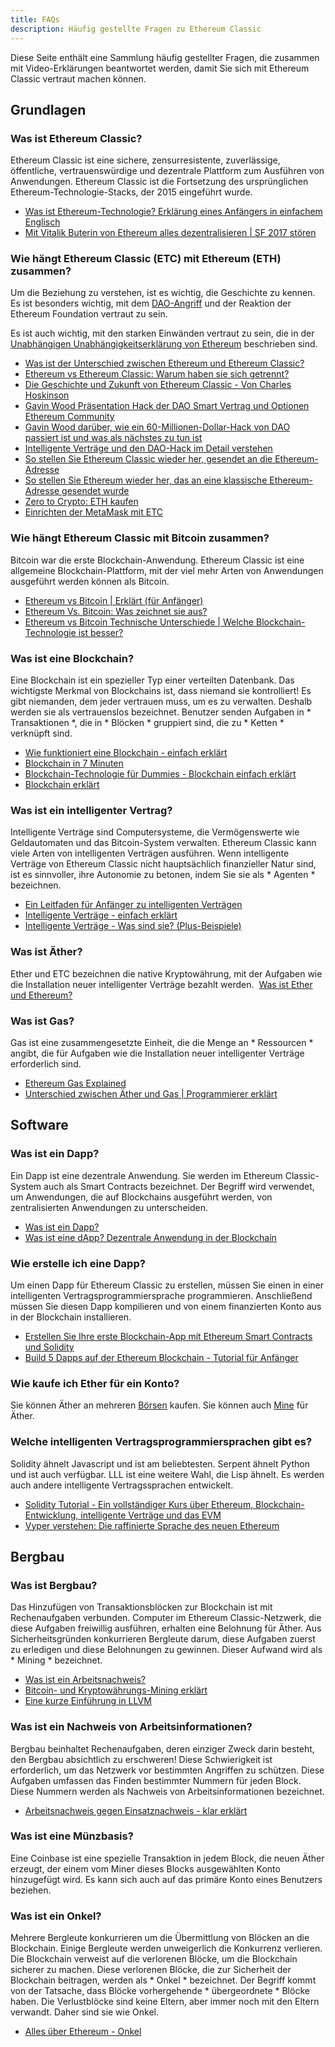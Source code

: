 ```yaml
---
title: FAQs
description: Häufig gestellte Fragen zu Ethereum Classic
---
```


Diese Seite enthält eine Sammlung häufig gestellter Fragen, die zusammen mit Video-Erklärungen beantwortet werden, damit Sie sich mit Ethereum Classic vertraut machen können.

## Grundlagen

### Was ist Ethereum Classic?

Ethereum Classic ist eine sichere, zensurresistente, zuverlässige, öffentliche, vertrauenswürdige und dezentrale Plattform zum Ausführen von Anwendungen. Ethereum Classic ist die Fortsetzung des ursprünglichen Ethereum-Technologie-Stacks, der 2015 eingeführt wurde.

- [Was ist Ethereum-Technologie? Erklärung eines Anfängers in einfachem Englisch](https://youtu.be/jxLkbJozKbY)
- [Mit Vitalik Buterin von Ethereum alles dezentralisieren | SF 2017 stören](https://youtu.be/WSN5BaCzsbo)

### Wie hängt Ethereum Classic (ETC) mit Ethereum (ETH) zusammen?

Um die Beziehung zu verstehen, ist es wichtig, die Geschichte zu kennen. Es ist besonders wichtig, mit dem [DAO-Angriff](http://www.coindesk.com/understanding-dao-hack-journalists) und der Reaktion der Ethereum Foundation vertraut zu sein.

Es ist auch wichtig, mit den starken Einwänden vertraut zu sein, die in der [Unabhängigen Unabhängigkeitserklärung von Ethereum](/blog/2016-08-13-Unabhängigkeitserklärung) beschrieben sind.

- [Was ist der Unterschied zwischen Ethereum und Ethereum Classic?](Https://youtu.be/EaC6YwO_H0U)
- [Ethereum vs Ethereum Classic: Warum haben sie sich getrennt?](Https://youtu.be/IOuEgLKqqjE)
- [Die Geschichte und Zukunft von Ethereum Classic - Von Charles Hoskinson](https://youtu.be/SQZB3pAhjP4)
- [Gavin Wood Präsentation Hack der DAO Smart Vertrag und Optionen Ethereum Community](https://youtu.be/KaOGtH7J0WE)
- [Gavin Wood darüber, wie ein 60-Millionen-Dollar-Hack von DAO passiert ist und was als nächstes zu tun ist](https://youtu.be/JzCGRtGyxvY)
- [Intelligente Verträge und den DAO-Hack im Detail verstehen](https://youtu.be/AfyB1VlnLNU)
- [So stellen Sie Ethereum Classic wieder her, gesendet an die Ethereum-Adresse](https://medium.com/@nesterenkoi565/how-to-recover-ethereum-classic-sent-to-ethereum-address-691aca046f3e)
- [So stellen Sie Ethereum wieder her, das an eine klassische Ethereum-Adresse gesendet wurde](https://medium.com/@nesterenkoi565/how-to-recover-ethereum-sent-to-an-ethereum-classic-address-832d56a7d6d9)
- [Zero to Crypto: ETH kaufen](https://www.mewtopia.com/zerotocrypto-buy-eth/)
- [Einrichten der MetaMask mit ETC](https://youtu.be/BhVWWcwKKME)

### Wie hängt Ethereum Classic mit Bitcoin zusammen?

Bitcoin war die erste Blockchain-Anwendung. Ethereum Classic ist eine allgemeine Blockchain-Plattform, mit der viel mehr Arten von Anwendungen ausgeführt werden können als Bitcoin.

- [Ethereum vs Bitcoin | Erklärt (für Anfänger)](https://youtu.be/d94l-_3B6dM)
- [Ethereum Vs. Bitcoin: Was zeichnet sie aus?](Https://youtu.be/0UBk1e5qnr4)
- [Ethereum vs Bitcoin Technische Unterschiede | Welche Blockchain-Technologie ist besser?](Https://youtu.be/fdWoNBt6CcY)

### Was ist eine Blockchain?

Eine Blockchain ist ein spezieller Typ einer verteilten Datenbank. Das wichtigste Merkmal von Blockchains ist, dass niemand sie kontrolliert! Es gibt niemanden, dem jeder vertrauen muss, um es zu verwalten. Deshalb werden sie als vertrauenslos bezeichnet. Benutzer senden Aufgaben in * Transaktionen *, die in * Blöcken * gruppiert sind, die zu * Ketten * verknüpft sind.

- [Wie funktioniert eine Blockchain - einfach erklärt](https://youtu.be/SSo_EIwHSd4)
- [Blockchain in 7 Minuten](https://youtu.be/yubzJw0uiE4)
- [Blockchain-Technologie für Dummies - Blockchain einfach erklärt](https://youtu.be/2yJqjTiwpxM)
- [Blockchain erklärt](https://youtu.be/QphJEO9ZX6s)

### Was ist ein intelligenter Vertrag?

Intelligente Verträge sind Computersysteme, die Vermögenswerte wie Geldautomaten und das Bitcoin-System verwalten. Ethereum Classic kann viele Arten von intelligenten Verträgen ausführen. Wenn intelligente Verträge von Ethereum Classic nicht hauptsächlich finanzieller Natur sind, ist es sinnvoller, ihre Autonomie zu betonen, indem Sie sie als * Agenten * bezeichnen.

- [Ein Leitfaden für Anfänger zu intelligenten Verträgen](https://youtu.be/RZXJMdAk5zk)
- [Intelligente Verträge - einfach erklärt](https://youtu.be/ZE2HxTmxfrI)
- [Intelligente Verträge - Was sind sie? (Plus-Beispiele)](https://youtu.be/DhNyD8Cj0dg)

### Was ist Äther?

Ether und ETC bezeichnen die native Kryptowährung, mit der Aufgaben wie die Installation neuer intelligenter Verträge bezahlt werden.
 [Was ist Ether und Ethereum?](Https://youtu.be/fjnovGRQrRE)

### Was ist Gas?

Gas ist eine zusammengesetzte Einheit, die die Menge an * Ressourcen * angibt, die für Aufgaben wie die Installation neuer intelligenter Verträge erforderlich sind.

- [Ethereum Gas Explained](https://youtu.be/hQ78FVSv-vs)
- [Unterschied zwischen Äther und Gas | Programmierer erklärt](https://youtu.be/cZ0rYWJzeow)

## Software

### Was ist ein Dapp?

Ein Dapp ist eine dezentrale Anwendung. Sie werden im Ethereum Classic-System auch als Smart Contracts bezeichnet. Der Begriff wird verwendet, um Anwendungen, die auf Blockchains ausgeführt werden, von zentralisierten Anwendungen zu unterscheiden.

- [Was ist ein Dapp?](Https://youtu.be/CDQX8inMCt0)
- [Was ist eine dApp? Dezentrale Anwendung in der Blockchain](https://youtu.be/F50OrwV6Uk8)

### Wie erstelle ich eine Dapp?

Um einen Dapp für Ethereum Classic zu erstellen, müssen Sie einen in einer intelligenten Vertragsprogrammiersprache programmieren. Anschließend müssen Sie diesen Dapp kompilieren und von einem finanzierten Konto aus in der Blockchain installieren.

- [Erstellen Sie Ihre erste Blockchain-App mit Ethereum Smart Contracts und Solidity](https://youtu.be/coQ5dg8wM2o)
- [Build 5 Dapps auf der Ethereum Blockchain - Tutorial für Anfänger](https://youtu.be/8wMKq7HvbKw)

### Wie kaufe ich Ether für ein Konto?

Sie können Äther an mehreren [Börsen](/ökosystem/Börsen) kaufen. Sie können auch [Mine](/Entwicklung/Mining-Ressourcen) für Äther.

### Welche intelligenten Vertragsprogrammiersprachen gibt es?

Solidity ähnelt Javascript und ist am beliebtesten. Serpent ähnelt Python und ist auch verfügbar. LLL ist eine weitere Wahl, die Lisp ähnelt. Es werden auch andere intelligente Vertragssprachen entwickelt.

- [Solidity Tutorial - Ein vollständiger Kurs über Ethereum, Blockchain-Entwicklung, intelligente Verträge und das EVM](https://youtu.be/ipwxYa-F1uY)
- [Vyper verstehen: Die raffinierte Sprache des neuen Ethereum](https://youtu.be/rqfM6cxXHB8)

## Bergbau

### Was ist Bergbau?

Das Hinzufügen von Transaktionsblöcken zur Blockchain ist mit Rechenaufgaben verbunden. Computer im Ethereum Classic-Netzwerk, die diese Aufgaben freiwillig ausführen, erhalten eine Belohnung für Äther. Aus Sicherheitsgründen konkurrieren Bergleute darum, diese Aufgaben zuerst zu erledigen und diese Belohnungen zu gewinnen. Dieser Aufwand wird als * Mining * bezeichnet.

- [Was ist ein Arbeitsnachweis?](Https://youtu.be/3EUAcxhuoU4)
- [Bitcoin- und Kryptowährungs-Mining erklärt](https://youtu.be/kZXXDp0_R-w)
- [Eine kurze Einführung in LLVM](https://youtu.be/a5-WaD8VV38)

### Was ist ein Nachweis von Arbeitsinformationen?

Bergbau beinhaltet Rechenaufgaben, deren einziger Zweck darin besteht, den Bergbau absichtlich zu erschweren! Diese Schwierigkeit ist erforderlich, um das Netzwerk vor bestimmten Angriffen zu schützen. Diese Aufgaben umfassen das Finden bestimmter Nummern für jeden Block. Diese Nummern werden als Nachweis von Arbeitsinformationen bezeichnet.

- [Arbeitsnachweis gegen Einsatznachweis - klar erklärt](https://youtu.be/y_hEezRilCY)

### Was ist eine Münzbasis?

Eine Coinbase ist eine spezielle Transaktion in jedem Block, die neuen Äther erzeugt, der einem vom Miner dieses Blocks ausgewählten Konto hinzugefügt wird. Es kann sich auch auf das primäre Konto eines Benutzers beziehen.

### Was ist ein Onkel?

Mehrere Bergleute konkurrieren um die Übermittlung von Blöcken an die Blockchain. Einige Bergleute werden unweigerlich die Konkurrenz verlieren. Die Blockchain verweist auf die verlorenen Blöcke, um die Blockchain sicherer zu machen. Diese verlorenen Blöcke, die zur Sicherheit der Blockchain beitragen, werden als * Onkel * bezeichnet. Der Begriff kommt von der Tatsache, dass Blöcke vorhergehende * übergeordnete * Blöcke haben. Die Verlustblöcke sind keine Eltern, aber immer noch mit den Eltern verwandt. Daher sind sie wie Onkel.

- [Alles über Ethereum - Onkel](https://youtu.be/iIhxtuIhT_g)
